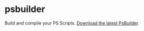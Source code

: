 # psbuilder
Build and compile your PS Scripts. [Download the latest PsBuilder](https://github.com/psbuilder/psbuilder/releases/download/1.0/PsBuilder.ps1).
